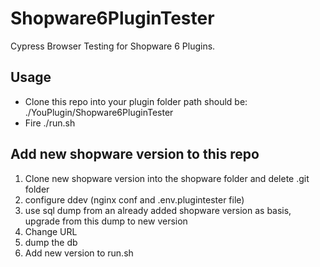 # Shopware6PluginTester
Cypress Browser Testing for Shopware 6 Plugins.

## Usage
- Clone this repo into your plugin folder path should be: ./YouPlugin/Shopware6PluginTester
- Fire ./run.sh

## Add new shopware version to this repo
1. Clone new shopware version into the shopware folder and delete .git folder
2. configure ddev (nginx conf and .env.plugintester file)
3. use sql dump from an already added shopware version as basis, upgrade from this dump to new version
4. Change URL
5. dump the db
6. Add new version to run.sh
